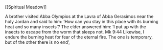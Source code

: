 [[Spiritual Meadow]]
 
A brother visited Abba Olympios at the Lavra of Abba Gerasimos near the holy Jordan and said to him: ‘How can you stay in this place with its burning heat and so many insects’? The elder answered him: ‘I put up with the insects to escape from the worm that sleeps not. Mk 9:44 Likewise, I endure the burning heat for fear of the eternal fire. The one is temporary, but of the other there is no end’,

